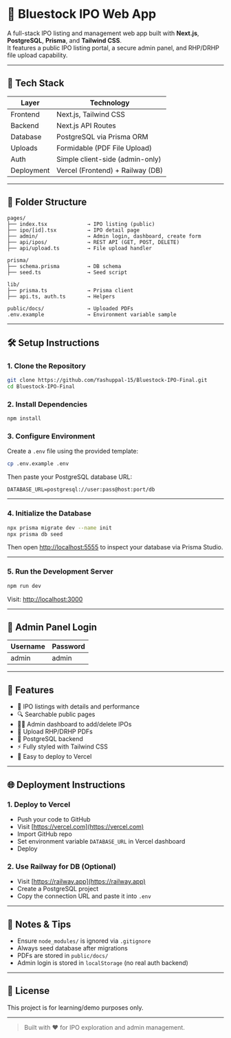 # 🚀 Bluestock IPO Web App

A full-stack IPO listing and management web app built with **Next.js**, **PostgreSQL**, **Prisma**, and **Tailwind CSS**.  
It features a public IPO listing portal, a secure admin panel, and RHP/DRHP file upload capability.

---

## 🧰 Tech Stack

| Layer      | Technology                          |
|------------|-------------------------------------|
| Frontend   | Next.js, Tailwind CSS               |
| Backend    | Next.js API Routes                  |
| Database   | PostgreSQL via Prisma ORM           |
| Uploads    | Formidable (PDF File Upload)        |
| Auth       | Simple client-side (admin-only)     |
| Deployment | Vercel (Frontend) + Railway (DB)    |

---

## 📁 Folder Structure

```
pages/
├── index.tsx             → IPO listing (public)
├── ipo/[id].tsx          → IPO detail page
├── admin/                → Admin login, dashboard, create form
├── api/ipos/             → REST API (GET, POST, DELETE)
├── api/upload.ts         → File upload handler

prisma/
├── schema.prisma         → DB schema
├── seed.ts               → Seed script

lib/
├── prisma.ts             → Prisma client
├── api.ts, auth.ts       → Helpers

public/docs/              → Uploaded PDFs
.env.example              → Environment variable sample
```

---

## 🛠️ Setup Instructions

### 1. Clone the Repository

```bash
git clone https://github.com/Yashuppal-15/Bluestock-IPO-Final.git
cd Bluestock-IPO-Final
```

### 2. Install Dependencies

```bash
npm install
```

### 3. Configure Environment

Create a `.env` file using the provided template:

```bash
cp .env.example .env
```

Then paste your PostgreSQL database URL:

```
DATABASE_URL=postgresql://user:pass@host:port/db
```

---

### 4. Initialize the Database

```bash
npx prisma migrate dev --name init
npx prisma db seed
```

Then open [http://localhost:5555](http://localhost:5555) to inspect your database via Prisma Studio.

---

### 5. Run the Development Server

```bash
npm run dev
```

Visit: [http://localhost:3000](http://localhost:3000)

---

## 🔐 Admin Panel Login

| Username | Password |
|----------|----------|
| admin    | admin    |

---

## 🎯 Features

- 📌 IPO listings with details and performance
- 🔍 Searchable public pages
- 🧑‍💼 Admin dashboard to add/delete IPOs
- 📎 Upload RHP/DRHP PDFs
- 💾 PostgreSQL backend
- ⚡ Fully styled with Tailwind CSS
- 🧩 Easy to deploy to Vercel

---

## 🌐 Deployment Instructions

### 1. Deploy to Vercel

- Push your code to GitHub
- Visit [https://vercel.com](https://vercel.com)
- Import GitHub repo
- Set environment variable `DATABASE_URL` in Vercel dashboard
- Deploy

### 2. Use Railway for DB (Optional)

- Visit [https://railway.app](https://railway.app)
- Create a PostgreSQL project
- Copy the connection URL and paste it into `.env`

---

## 🧠 Notes & Tips

- Ensure `node_modules/` is ignored via `.gitignore`
- Always seed database after migrations
- PDFs are stored in `public/docs/`
- Admin login is stored in `localStorage` (no real auth backend)

---

## 📜 License

This project is for learning/demo purposes only.

---

> Built with ❤️ for IPO exploration and admin management.
